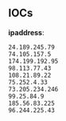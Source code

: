
## IOCs

__ipaddress__:

```text
24.189.245.79
74.105.157.5
174.199.192.95
98.113.77.43
108.21.89.22
75.252.4.33
73.205.234.246
99.25.84.9
185.56.83.225
96.244.225.43
```